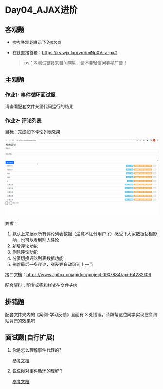 # Day04_AJAX进阶

## 客观题

* 参考客观题目录下的excel

* 在线直接答题：https://ks.wjx.top/vm/miNp0Vr.aspx# 

  > ps：本测试链接来自问卷星，请不要轻信问卷星广告！

## 主观题

### 作业1- 事件循环面试题

请查看配套文件夹里代码运行的结果

### 作业2- 评论列表

目标：完成如下评论列表效果

![cmt-list](04_work_assets/cmt-list.gif)

要求：

1. 默认上来展示所有评论列表数据（注意不区分用户了）感受下大家数据互相影响，也可以看到别人评论
2. 新增评论功能
3. 删除评论功能
4. 分页切换评论列表数据功能
5. 删除最后一条评论，列表要自动回到上一页

接口文档：https://www.apifox.cn/apidoc/project-1937884/api-64282606

配套资料：配套标签和样式在文件夹内



## 排错题

配套文件夹内的《案例-学习反馈》里面有 3 处错误，请帮帮这位同学实现更换网站背景的效果吧



## 面试题(自行扩展)

1. 你是怎么理解事件代理的?

   [参考文档](https://lamphc.github.io/fe-up/#/JavaScript/event_agent?id=%e9%9d%a2%e8%af%95%e5%ae%98%ef%bc%9a%e8%a7%a3%e9%87%8a%e4%b8%8b%e4%bb%80%e4%b9%88%e6%98%af%e4%ba%8b%e4%bb%b6%e4%bb%a3%e7%90%86%ef%bc%9f%e5%ba%94%e7%94%a8%e5%9c%ba%e6%99%af%ef%bc%9f)



2. 说说你对事件循环的理解？

   [参考文档](https://lamphc.github.io/fe-up/#/JavaScript/event_loop?id=%e9%9d%a2%e8%af%95%e5%ae%98%ef%bc%9a%e8%af%b4%e8%af%b4%e4%bd%a0%e5%af%b9%e4%ba%8b%e4%bb%b6%e5%be%aa%e7%8e%af%e7%9a%84%e7%90%86%e8%a7%a3)
